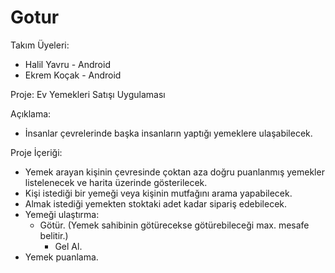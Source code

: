 # Gotur

Takım Üyeleri:
 - Halil Yavru - Android
 - Ekrem Koçak - Android

Proje: Ev Yemekleri Satışı Uygulaması

Açıklama:
 - İnsanlar çevrelerinde başka insanların yaptığı yemeklere ulaşabilecek.

Proje İçeriği:
 - Yemek arayan kişinin çevresinde çoktan aza doğru puanlanmış yemekler listelenecek ve harita üzerinde gösterilecek.
 - Kişi istediği bir yemeği veya kişinin mutfağını arama yapabilecek.
 - Almak istediği yemekten stoktaki adet kadar sipariş edebilecek.
 - Yemeği ulaştırma:
	- Götür. (Yemek sahibinin götürecekse götürebileceği max. mesafe belitir.)
        - Gel Al.
 - Yemek puanlama.

